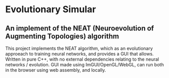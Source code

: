 # Evolutionary Simular
## An implement of the NEAT (Neuroevolution of Augmenting Topologies) algorithm 

This project implements the NEAT algorithm, which as an evolutionary approeach to training neural networks, and provides a GUI that allows.
Written in pure C++, with no external dependencies relating to the neural networks / evolution.
GUI made using ImGUI/OpenGL/WebGL, can run both in the browser using web assembly, and locally.
